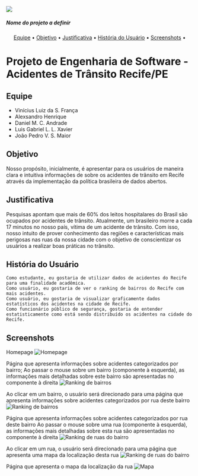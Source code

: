 <img src="https://img.shields.io/static/v1?label=v0.1&message=Em desenvolvimento&color=9399ff&style=for-the-badge&logo=ghost"/>

##### *Nome do projeto a definir*

<p align="center">  <a href="#equipe">Equipe</a> •  <a href="#objetivo">Objetivo</a> •   <a href="#justificativa">Justificativa</a> • <a href="#história do usuário">História do Usuário</a> • <a href="#screenshots">Screenshots</a> • </p>

# Projeto de Engenharia de Software - Acidentes de Trânsito Recife/PE

## Equipe
- Vinícius Luiz da S. França
- Alexsandro Henrique
- Daniel M. C. Andrade
- Luis Gabriel L. L. Xavier
- João Pedro V. S. Maior

## Objetivo
Nosso propósito, inicialmente, é apresentar para os usuários de maneira clara e intuitiva informações de sobre os acidentes de trânsito em Recife através da implementação da política brasileira de dados abertos.

## Justificativa
Pesquisas apontam que mais de 60% dos leitos hospitalares do Brasil são ocupados por acidentes de trânsito. Atualmente, um brasileiro morre a cada 17 minutos no nosso país, vítima de um acidente de trânsito. Com isso, nosso intuito de prover conhecimento das regiões e características mais perigosas nas ruas da nossa cidade com o objetivo de conscientizar os usuários a realizar boas práticas no trânsito.

## História do Usuário

```Como estudante, eu gostaria de utilizar dados de acidentes do Recife para uma finalidade acadêmica. ```  
```Como usuário, eu gostaria de ver o ranking de bairros do Recife com mais acidentes.```  
```Como usuário, eu gostaria de visualizar graficamente dados estatísticos dos acidentes na cidade de Recife. ```  
```Como funcionário público de segurança, gostaria de entender estatisticamente como está sendo distribuído os acidentes na cidade do Recife. ```  

## Screenshots
Homepage
![Homepage](https://github.com/jpveloso0/Projeto-ES/blob/main/Protótipo/Slide1.PNG)

Página que apresenta informações sobre acidentes categorizados por bairro;
Ao passar o mouse sobre um bairro (componente à esquerda), as informações mais detalhadas sobre este bairro são apresentadas no componente à direita
![Ranking de bairros](https://github.com/jpveloso0/Projeto-ES/blob/main/Protótipo/Slide2.PNG)

Ao clicar em um bairro, o usuário será direcionado para uma página que apresenta informações sobre acidentes categorizados por rua deste bairro
![Ranking de bairros](https://github.com/jpveloso0/Projeto-ES/blob/main/Protótipo/Slide3.PNG)

Página que apresenta informações sobre acidentes categorizados por rua deste bairro
Ao passar o mouse sobre uma rua (componente à esquerda), as informações mais detalhadas sobre esta rua são apresentadas no componente à direita
![Ranking de ruas do bairro](https://github.com/jpveloso0/Projeto-ES/blob/main/Protótipo/Slide4.PNG)

Ao clicar em um rua, o usuário será direcionado para uma página que apresenta uma mapa da localização desta rua
![Ranking de ruas do bairro](https://github.com/jpveloso0/Projeto-ES/blob/main/Protótipo/Slide5.PNG)

Página que apresenta o mapa da localização da rua
![Mapa](https://github.com/jpveloso0/Projeto-ES/blob/main/Protótipo/Slide6.PNG)
